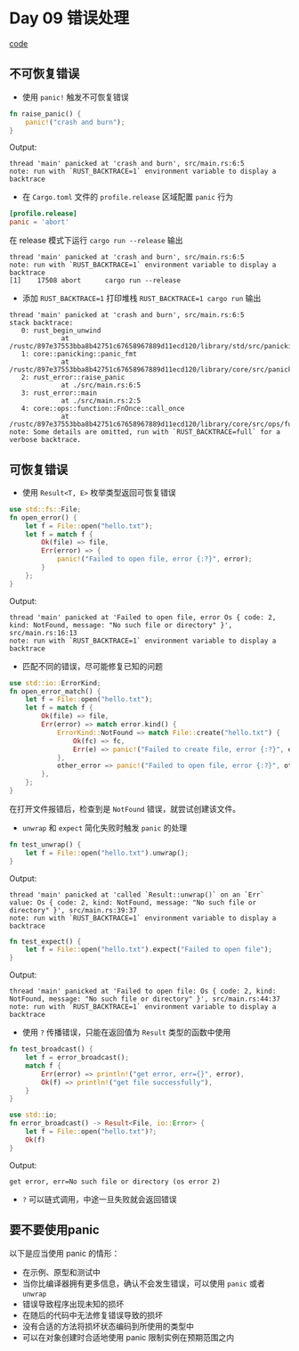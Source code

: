 # Day 09 错误处理

[code](rust_error/)

## 不可恢复错误

* 使用 `panic!` 触发不可恢复错误

```rust
fn raise_panic() {
    panic!("crash and burn");
}
```

Output:

```
thread 'main' panicked at 'crash and burn', src/main.rs:6:5
note: run with `RUST_BACKTRACE=1` environment variable to display a backtrace
```

* 在 `Cargo.toml` 文件的 `profile.release` 区域配置 `panic` 行为

```toml
[profile.release]
panic = 'abort'
```

在 release 模式下运行 `cargo run --release` 输出

```
thread 'main' panicked at 'crash and burn', src/main.rs:6:5
note: run with `RUST_BACKTRACE=1` environment variable to display a backtrace
[1]    17508 abort      cargo run --release
```

* 添加 `RUST_BACKTRACE=1` 打印堆栈 `RUST_BACKTRACE=1 cargo run` 输出

```
thread 'main' panicked at 'crash and burn', src/main.rs:6:5
stack backtrace:
   0: rust_begin_unwind
             at /rustc/897e37553bba8b42751c67658967889d11ecd120/library/std/src/panicking.rs:584:5
   1: core::panicking::panic_fmt
             at /rustc/897e37553bba8b42751c67658967889d11ecd120/library/core/src/panicking.rs:142:14
   2: rust_error::raise_panic
             at ./src/main.rs:6:5
   3: rust_error::main
             at ./src/main.rs:2:5
   4: core::ops::function::FnOnce::call_once
             at /rustc/897e37553bba8b42751c67658967889d11ecd120/library/core/src/ops/function.rs:248:5
note: Some details are omitted, run with `RUST_BACKTRACE=full` for a verbose backtrace.
```

## 可恢复错误

* 使用 `Result<T, E>` 枚举类型返回可恢复错误

```rust
use std::fs::File;
fn open_error() {
    let f = File::open("hello.txt");
    let f = match f {
        Ok(file) => file,
        Err(error) => {
            panic!("Failed to open file, error {:?}", error);
        }
    };
}
```

Output:

```
thread 'main' panicked at 'Failed to open file, error Os { code: 2, kind: NotFound, message: "No such file or directory" }', src/main.rs:16:13
note: run with `RUST_BACKTRACE=1` environment variable to display a backtrace
```

* 匹配不同的错误，尽可能修复已知的问题

```rust
use std::io::ErrorKind;
fn open_error_match() {
    let f = File::open("hello.txt");
    let f = match f {
        Ok(file) => file,
        Err(error) => match error.kind() {
            ErrorKind::NotFound => match File::create("hello.txt") {
                Ok(fc) => fc,
                Err(e) => panic!("Failed to create file, error {:?}", error),
            },
            other_error => panic!("Failed to open file, error {:?}", other_error),
        },
    };
}
```

在打开文件报错后，检查到是 `NotFound` 错误，就尝试创建该文件。

* `unwrap` 和 `expect` 简化失败时触发 `panic` 的处理

```rust
fn test_unwrap() {
    let f = File::open("hello.txt").unwrap();
}
```

Output:

```
thread 'main' panicked at 'called `Result::unwrap()` on an `Err` value: Os { code: 2, kind: NotFound, message: "No such file or directory" }', src/main.rs:39:37
note: run with `RUST_BACKTRACE=1` environment variable to display a backtrace
```

```rust
fn test_expect() {
    let f = File::open("hello.txt").expect("Failed to open file");
}
```

Output:

```
thread 'main' panicked at 'Failed to open file: Os { code: 2, kind: NotFound, message: "No such file or directory" }', src/main.rs:44:37
note: run with `RUST_BACKTRACE=1` environment variable to display a backtrace
```

* 使用 `?` 传播错误，只能在返回值为 `Result` 类型的函数中使用

```rust
fn test_broadcast() {
    let f = error_broadcast();
    match f {
        Err(error) => println!("get error, err={}", error),
        Ok(f) => println!("get file successfully"),
    }
}

use std::io;
fn error_broadcast() -> Result<File, io::Error> {
    let f = File::open("hello.txt")?;
    Ok(f)
}
```

Output:

```
get error, err=No such file or directory (os error 2)
```

* `?` 可以链式调用，中途一旦失败就会返回错误

## 要不要使用panic

以下是应当使用 panic 的情形：

* 在示例、原型和测试中
* 当你比编译器拥有更多信息，确认不会发生错误，可以使用 `panic` 或者 `unwrap`
* 错误导致程序出现未知的损坏
* 在随后的代码中无法修复错误导致的损坏
* 没有合适的方法将损坏状态编码到所使用的类型中
* 可以在对象创建时合适地使用 panic 限制实例在预期范围之内
